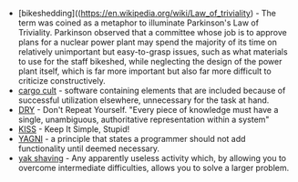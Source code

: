 - [bikeshedding]((https://en.wikipedia.org/wiki/Law_of_triviality) - The term was coined as a metaphor to illuminate Parkinson's Law of Triviality. Parkinson observed that a committee whose job is to approve plans for a nuclear power plant may spend the majority of its time on relatively unimportant but easy-to-grasp issues, such as what materials to use for the staff bikeshed, while neglecting the design of the power plant itself, which is far more important but also far more difficult to criticize constructively.
- [cargo cult](https://en.wikipedia.org/wiki/Cargo_cult) - software containing elements that are included because of successful utilization elsewhere, unnecessary for the task at hand.
- [DRY](https://en.wikipedia.org/wiki/Don%27t_repeat_yourself) - Don't Repeat Yourself. "Every piece of knowledge must have a single, unambiguous, authoritative representation within a system"
- [KISS](https://en.wikipedia.org/wiki/KISS_principle) - Keep It Simple, Stupid!
- [YAGNI](https://en.wikipedia.org/wiki/You_aren%27t_gonna_need_it) - a principle that states a programmer should not add functionality until deemed necessary.
- [yak shaving](https://en.wiktionary.org/wiki/yak_shaving) - Any apparently useless activity which, by allowing you to overcome intermediate difficulties, allows you to solve a larger problem.
